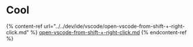 # Cool

{% content-ref url="../../dev/ide/vscode/open-vscode-from-shift-+-right-click.md" %}
[open-vscode-from-shift-+-right-click.md](../../dev/ide/vscode/open-vscode-from-shift-+-right-click.md)
{% endcontent-ref %}
